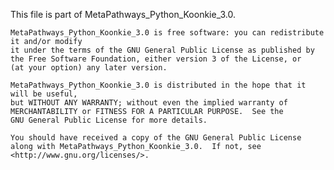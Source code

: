 This file is part of MetaPathways_Python_Koonkie_3.0.

    MetaPathways_Python_Koonkie_3.0 is free software: you can redistribute it and/or modify
    it under the terms of the GNU General Public License as published by
    the Free Software Foundation, either version 3 of the License, or
    (at your option) any later version.

    MetaPathways_Python_Koonkie_3.0 is distributed in the hope that it will be useful,
    but WITHOUT ANY WARRANTY; without even the implied warranty of
    MERCHANTABILITY or FITNESS FOR A PARTICULAR PURPOSE.  See the
    GNU General Public License for more details.

    You should have received a copy of the GNU General Public License
    along with MetaPathways_Python_Koonkie_3.0.  If not, see <http://www.gnu.org/licenses/>.
